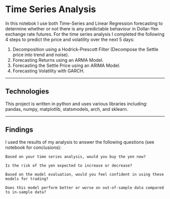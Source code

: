 # Time Series Analysis

In this notebok I use both Time-Series and Linear Regression forecasting to determine whether or not there is any predictable behaviour in Dollar-Yen exchange rate futures.
For the time series analysis I completed the following 4 steps to predict the price and volatility over the next 5 days:
  1. Decomposition using a Hodrick-Prescott Filter (Decompose the Settle price into trend and noise).
  2. Forecasting Returns using an ARMA Model.
  3. Forecasting the Settle Price using an ARIMA Model.
  4. Forecasting Volatility with GARCH.
---

## Technologies

This project is written in python and uses various libraries including: pandas, numpy, matplotlib, statsmodels, arch, and sklearn.

---

## Findings

I used the results of my analysis to answer the following questions (see notebook for conclusions):

    Based on your time series analysis, would you buy the yen now?
    
    Is the risk of the yen expected to increase or decrease?
    
    Based on the model evaluation, would you feel confident in using these models for trading?
    
    Does this model perform better or worse on out-of-sample data compared to in-sample data?
